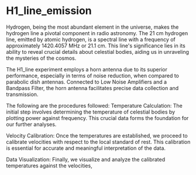 # H1_line_emission

Hydrogen, being the most abundant element in the universe, makes the hydrogen line a pivotal component in radio astronomy. 
The 21 cm hydrogen line, emitted by atomic hydrogen, is a spectral line with a frequency of approximately 1420.4057 MHz or 21.1 cm.
This line's significance lies in its ability to reveal crucial details about celestial bodies, aiding us in unraveling the mysteries of the cosmos.

The H1_line experiment employs a horn antenna due to its superior performance, especially in terms of noise reduction, 
when compared to parabolic dish antennas. Connected to Low Noise Amplifiers and a Bandpass Filter,
the horn antenna facilitates precise data collection and transmission.

The following are the procedures followed: 
Temperature Calculation: The initial step involves determining the temperature of celestial bodies by plotting power against frequency. This crucial data forms the foundation for our further analyses.

Velocity Calibration: Once the temperatures are established, we proceed to calibrate velocities with respect to the local standard of rest. This calibration is essential for accurate and meaningful interpretation of the data.

Data Visualization: Finally, we visualize and analyze the calibrated temperatures against the velocities, 

